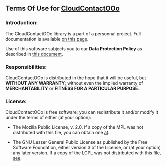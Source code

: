 ## Terms Of Use for [CloudContactOOo](https://github.com/prrvchr/CloudContactOOo)


### Introduction:

The CloudContactOOo library is a part of a personnal project.
Full documentation is available [on this page](https://prrvchr.github.io/CloudContactOOo).

Use of this software subjects you to our **Data Protection Policy** as described in [this document](https://prrvchr.github.io/CloudContactOOo/CloudContactOOo/registration/PrivacyPolicy_en).


### Responsibilities:

CloudContactOOo is distributed in the hope that it will be useful, but **WITHOUT ANY WARRANTY**; without even the implied warranty of **MERCHANTABILITY** or **FITNESS FOR A PARTICULAR PURPOSE**.


### License:

CloudContactOOo is free software; you can redistribute it and/or modify it under the terms of either (at your option):

- The Mozilla Public License, v. 2.0. If a copy of the MPL was not distributed with this file, you can obtain one [at](http://mozilla.org/MPL/2.0/).

- The GNU Lesser General Public License as published by the Free Software Foundation, either version 3 of the License, or (at your option) any later version. If a copy of the LGPL was not distributed with this file, [see](http://www.gnu.org/licenses/).
